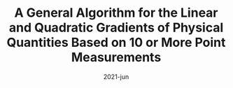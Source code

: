 ---
title: "A General Algorithm for the Linear and Quadratic Gradients of Physical Quantities Based on 10 or More Point Measurements"
collection: publications
permalink: /publication/Shen2021a
date: 2021-jun
venue: 'J. Geophys. Res.: Space Phys.'
paperurl: '/files/papers/2021/A General Algorithm for the Linear and Quadratic Gradients of Physical Quantities Based on 10 or More Point Measurements-17120947 (1).pdf'
link: 'https://doi.org/10.1029/2021JA029121'
citation: 'Shen, C., <b>Zhou, Y.</b>, Ma, Y., Wang, X., Pu, Z., Dunlop, M. (2021). A General Algorithm for the Linear and Quadratic Gradients of Physical Quantities Based on 10 or More Point Measurements. J. Geophys. Res.: Space Phys., 126, e2021JA029121. https://doi.org/10.1029/2021JA029121'
---